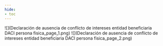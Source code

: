 ```yaml
---
hide:
- toc
---
```

![](Declaración de ausencia de conflicto de intereses entidad beneficiaria DACI persona fisica_page_1.png)
![](Declaración de ausencia de conflicto de intereses entidad beneficiaria DACI persona fisica_page_2.png)

 <style> 
body {
background-image: url('https://github.com/asolear/assets/blob/master/imgs/fondo3.jpg?raw=true'); 
background-repeat: no-repeat; 
background-attachment: fixed; /* background-size: cover; */ 
background-size: 100% 100%;
}
</style> 
